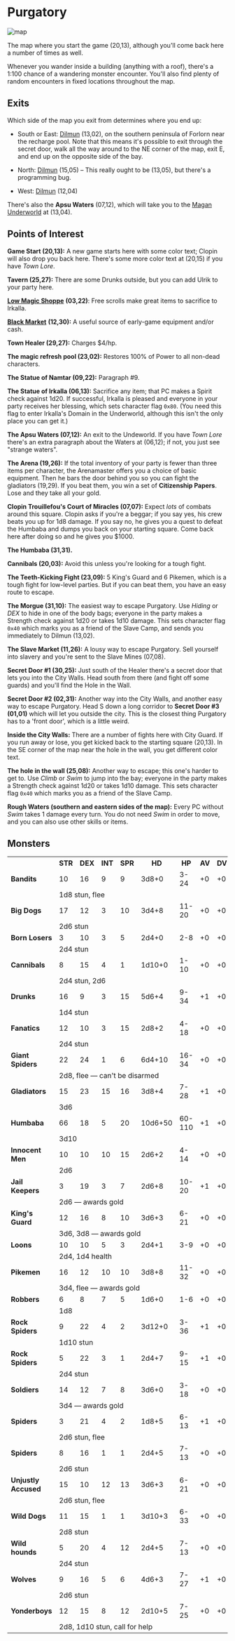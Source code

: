 # Purgatory

![map](purgatory.svg)

The map where you start the game (20,13), although you'll come back here a number of times as well.

Whenever you wander inside a building (anything with a roof), there's a 1:100 chance of a wandering monster encounter. You'll also find plenty of random encounters in fixed locations throughout the map.

## Exits

Which side of the map you exit from determines where you end up:

- South or East: [Dilmun](dilmun.md) (13,02), on the southern peninsula of Forlorn near the recharge pool. Note that this means it's possible to exit through the secret door, walk all the way around to the NE corner of the map, exit E, and end up on the opposite side of the bay.

- North: [Dilmun](dilmun.md) (15,05) – This really ought to be (13,05), but there's a programming bug.

- West: [Dilmun](dilmun.md) (12,04)

There's also the **Apsu Waters** (07,12), which will take you to the [Magan Underworld](magan-underworld.md) at (13,04).

## Points of Interest

**Game Start (20,13):** A new game starts here with some color text; Clopin will also drop you back here. There's some more color text at (20,15) if you have *Town Lore*.

**Tavern (25,27):** There are some Drunks outside, but you can add Ulrik to your party here.

[**Low Magic Shoppe**](../things-and-stuff.md#magic-shoppe) **(03,22)**: Free scrolls make great items to sacrifice to Irkalla.

[**Black Market**]((../things-and-stuff.md#black-market)) **(12,30):** A useful source of early-game equipment and/or cash.

**Town Healer (29,27):** Charges $4/hp.

**The magic refresh pool (23,02):** Restores 100% of Power to all non-dead characters.

**The Statue of Namtar (09,22):** Paragraph #9.

**The Statue of Irkalla (06,13):** Sacrifice any item; that PC makes a Spirit check against 1d20. If successful, Irkalla is pleased and everyone in your party receives her blessing, which sets character flag `0x80`. (You need this flag to enter Irkalla's Domain in the Underworld, although this isn't the only place you can get it.)

**The Apsu Waters (07,12):** An exit to the Undeworld. If you have *Town Lore* there's an extra paragraph about the Waters at (06,12); if not, you just see "strange waters".

**The Arena (19,26):** If the total inventory of your party is fewer than three items per character, the Arenamaster offers you a choice of basic equipment. Then he bars the door behind you so you can fight the gladiators (19,29). If you beat them, you win a set of **Citizenship Papers**. Lose and they take all your gold.

**Clopin Trouillefou's Court of Miracles (07,07):** Expect *lots* of combats around this square. Clopin asks if you're a beggar; if you say yes, his crew beats you up for 1d8 damage. If you say no, he gives you a quest to defeat the Humbaba and dumps you back on your starting square. Come back here after doing so and he gives you $1000.

**The Humbaba (31,31).**

**Cannibals (20,03):** Avoid this unless you're looking for a tough fight.

**The Teeth-Kicking Fight (23,09):** 5 King's Guard and 6 Pikemen, which is a tough fight for low-level parties. But if you can beat them, you have an easy route to escape.

**The Morgue (31,10):** The easiest way to escape Purgatory. Use *Hiding* or *DEX* to hide in one of the body bags; everyone in the party makes a Strength check against 1d20 or takes 1d10 damage. This sets character flag `0x40` which marks you as a friend of the Slave Camp, and sends you immediately to Dilmun (13,02).

**The Slave Market (11,26):** A lousy way to escape Purgatory. Sell yourself into slavery and you're sent to the Slave Mines (07,08).

**Secret Door #1 (30,25):** Just south of the Healer there's a secret door that lets you into the City Walls. Head south from there (and fight off some guards) and you'll find the Hole in the Wall.

**Secret Door #2 (02,31):** Another way into the City Walls, and another easy way to escape Purgatory. Head S down a long corridor to **Secret Door #3 (01,01)** which will let you outside the city. This is the closest thing Purgatory has to a 'front door', which is a little weird.

**Inside the City Walls:** There are a number of fights here with City Guard. If you run away or lose, you get kicked back to the starting square (20,13). In the SE corner of the map near the hole in the wall, you get different color text.

**The hole in the wall (25,08):** Another way to escape; this one's harder to get to. Use *Climb* or *Swim* to jump into the bay; everyone in the party makes a Strength check against 1d20 or takes 1d10 damage. This sets character flag `0x40` which marks you as a friend of the Slave Camp.

**Rough Waters (southern and eastern sides of the map):** Every PC without *Swim* takes 1 damage every turn. You do not need *Swim* in order to move, and you can also use other skills or items.

## Monsters

<table>
  <tr>
    <th></th>
    <th>STR</th>
    <th>DEX</th>
    <th>INT</th>
    <th>SPR</th>
    <th>HD</th>
    <th>HP</th>
    <th>AV</th>
    <th>DV</th>
    <th>Speed</th>
    <th>XP</th>
  </tr>
  <tr>
    <td><b>Bandits</b></td>
    <td>10</td>
    <td>16</td>
    <td>9</td>
    <td>9</td>
    <td>3d8+0</td>
    <td>3-24</td>
    <td>+0</td>
    <td>+0</td>
    <td>20'</td>
    <td>80</td>
  </tr><tr>
    <td></td>
    <td colspan="10">1d8 stun, flee</td>
  </tr>
  <tr>
    <td><b>Big Dogs</b></td>
    <td>17</td>
    <td>12</td>
    <td>3</td>
    <td>10</td>
    <td>3d4+8</td>
    <td>11-20</td>
    <td>+0</td>
    <td>+0</td>
    <td>30'</td>
    <td>80</td>
  </tr><tr>
    <td></td>
    <td colspan="10">2d6 stun</td>
  </tr>
  <tr>
    <td><b>Born Losers</b></td>
    <td>3</td>
    <td>10</td>
    <td>3</td>
    <td>5</td>
    <td>2d4+0</td>
    <td>2-8</td>
    <td>+0</td>
    <td>+0</td>
    <td>10'</td>
    <td>60</td>
  </tr><tr>
    <td></td>
    <td colspan="10">2d4 stun</td>
  </tr>
  <tr>
    <td><b>Cannibals</b></td>
    <td>8</td>
    <td>15</td>
    <td>4</td>
    <td>1</td>
    <td>1d10+0</td>
    <td>1-10</td>
    <td>+0</td>
    <td>+0</td>
    <td>30'</td>
    <td>30</td>
  </tr><tr>
    <td></td>
    <td colspan="10">2d4 stun, 2d6</td>
  </tr>
  <tr>
    <td><b>Drunks</b></td>
    <td>16</td>
    <td>9</td>
    <td>3</td>
    <td>15</td>
    <td>5d6+4</td>
    <td>9-34</td>
    <td>+1</td>
    <td>+0</td>
    <td>10'</td>
    <td>90</td>
  </tr><tr>
    <td></td>
    <td colspan="10">1d4 stun</td>
  </tr>
  <tr>
    <td><b>Fanatics</b></td>
    <td>12</td>
    <td>10</td>
    <td>3</td>
    <td>15</td>
    <td>2d8+2</td>
    <td>4-18</td>
    <td>+0</td>
    <td>+0</td>
    <td>20'</td>
    <td>80</td>
  </tr><tr>
    <td></td>
    <td colspan="10">2d4 stun</td>
  </tr>
  <tr>
    <td><b>Giant Spiders</b></td>
    <td>22</td>
    <td>24</td>
    <td>1</td>
    <td>6</td>
    <td>6d4+10</td>
    <td>16-34</td>
    <td>+0</td>
    <td>+0</td>
    <td>50'</td>
    <td>110</td>
  </tr><tr>
    <td></td>
    <td colspan="10">2d8, flee — can't be disarmed</td>
  </tr>
  <tr>
    <td><b>Gladiators</b></td>
    <td>15</td>
    <td>23</td>
    <td>15</td>
    <td>16</td>
    <td>3d8+4</td>
    <td>7-28</td>
    <td>+1</td>
    <td>+0</td>
    <td>20'</td>
    <td>130</td>
  </tr><tr>
    <td></td>
    <td colspan="10">3d6</td>
  </tr>
  <tr>
    <td><b>Humbaba</b></td>
    <td>66</td>
    <td>18</td>
    <td>5</td>
    <td>20</td>
    <td>10d6+50</td>
    <td>60-110</td>
    <td>+1</td>
    <td>+0</td>
    <td>20'</td>
    <td>1000</td>
  </tr><tr>
    <td></td>
    <td colspan="10">3d10</td>
  </tr>
  <tr>
    <td><b>Innocent Men</b></td>
    <td>10</td>
    <td>10</td>
    <td>10</td>
    <td>15</td>
    <td>2d6+2</td>
    <td>4-14</td>
    <td>+0</td>
    <td>+0</td>
    <td>10'</td>
    <td>80</td>
  </tr><tr>
    <td></td>
    <td colspan="10">2d6</td>
  </tr>
  <tr>
    <td><b>Jail Keepers</b></td>
    <td>3</td>
    <td>19</td>
    <td>3</td>
    <td>7</td>
    <td>2d6+8</td>
    <td>10-20</td>
    <td>+1</td>
    <td>+0</td>
    <td>90'</td>
    <td>80</td>
  </tr><tr>
    <td></td>
    <td colspan="10">2d6 — awards gold</td>
  </tr>
  <tr>
    <td><b>King's Guard</b></td>
    <td>12</td>
    <td>16</td>
    <td>8</td>
    <td>10</td>
    <td>3d6+3</td>
    <td>6-21</td>
    <td>+0</td>
    <td>+0</td>
    <td>10'</td>
    <td>100</td>
  </tr><tr>
    <td></td>
    <td colspan="10">3d6, 3d8 — awards gold</td>
  </tr>
  <tr>
    <td><b>Loons</b></td>
    <td>10</td>
    <td>10</td>
    <td>5</td>
    <td>3</td>
    <td>2d4+1</td>
    <td>3-9</td>
    <td>+0</td>
    <td>+0</td>
    <td>10'</td>
    <td>40</td>
  </tr><tr>
    <td></td>
    <td colspan="10">2d4, 1d4 health</td>
  </tr>
  <tr>
    <td><b>Pikemen</b></td>
    <td>16</td>
    <td>12</td>
    <td>10</td>
    <td>10</td>
    <td>3d8+8</td>
    <td>11-32</td>
    <td>+0</td>
    <td>+0</td>
    <td>10'</td>
    <td>90</td>
  </tr><tr>
    <td></td>
    <td colspan="10">3d4, flee — awards gold</td>
  </tr>
  <tr>
    <td><b>Robbers</b></td>
    <td>6</td>
    <td>8</td>
    <td>7</td>
    <td>5</td>
    <td>1d6+0</td>
    <td>1-6</td>
    <td>+0</td>
    <td>+0</td>
    <td>10'</td>
    <td>80</td>
  </tr><tr>
    <td></td>
    <td colspan="10">1d8</td>
  </tr>
  <tr>
    <td><b>Rock Spiders</b></td>
    <td>9</td>
    <td>22</td>
    <td>4</td>
    <td>2</td>
    <td>3d12+0</td>
    <td>3-36</td>
    <td>+1</td>
    <td>+0</td>
    <td>60'</td>
    <td>200</td>
  </tr><tr>
    <td></td>
    <td colspan="10">1d10 stun</td>
  </tr>
  <tr>
    <td><b>Rock Spiders</b></td>
    <td>5</td>
    <td>22</td>
    <td>3</td>
    <td>1</td>
    <td>2d4+7</td>
    <td>9-15</td>
    <td>+1</td>
    <td>+0</td>
    <td>30'</td>
    <td>90</td>
  </tr><tr>
    <td></td>
    <td colspan="10">2d4 stun</td>
  </tr>
  <tr>
    <td><b>Soldiers</b></td>
    <td>14</td>
    <td>12</td>
    <td>7</td>
    <td>8</td>
    <td>3d6+0</td>
    <td>3-18</td>
    <td>+0</td>
    <td>+0</td>
    <td>10'</td>
    <td>100</td>
  </tr><tr>
    <td></td>
    <td colspan="10">3d4 — awards gold</td>
  </tr>
  <tr>
    <td><b>Spiders</b></td>
    <td>3</td>
    <td>21</td>
    <td>4</td>
    <td>2</td>
    <td>1d8+5</td>
    <td>6-13</td>
    <td>+1</td>
    <td>+0</td>
    <td>50'</td>
    <td>80</td>
  </tr><tr>
    <td></td>
    <td colspan="10">2d6 stun, flee</td>
  </tr>
  <tr>
    <td><b>Spiders</b></td>
    <td>8</td>
    <td>16</td>
    <td>1</td>
    <td>1</td>
    <td>2d4+5</td>
    <td>7-13</td>
    <td>+0</td>
    <td>+0</td>
    <td>50'</td>
    <td>40</td>
  </tr><tr>
    <td></td>
    <td colspan="10">2d6 stun</td>
  </tr>
  <tr>
    <td><b>Unjustly Accused</b></td>
    <td>15</td>
    <td>10</td>
    <td>12</td>
    <td>13</td>
    <td>3d6+3</td>
    <td>6-21</td>
    <td>+0</td>
    <td>+0</td>
    <td>10'</td>
    <td>90</td>
  </tr><tr>
    <td></td>
    <td colspan="10">2d6 stun, flee</td>
  </tr>
  <tr>
    <td><b>Wild Dogs</b></td>
    <td>11</td>
    <td>15</td>
    <td>1</td>
    <td>1</td>
    <td>3d10+3</td>
    <td>6-33</td>
    <td>+0</td>
    <td>+0</td>
    <td>10'</td>
    <td>100</td>
  </tr><tr>
    <td></td>
    <td colspan="10">2d8 stun</td>
  </tr>
  <tr>
    <td><b>Wild hounds</b></td>
    <td>5</td>
    <td>20</td>
    <td>4</td>
    <td>12</td>
    <td>2d4+5</td>
    <td>7-13</td>
    <td>+0</td>
    <td>+0</td>
    <td>50'</td>
    <td>80</td>
  </tr><tr>
    <td></td>
    <td colspan="10">2d4 stun</td>
  </tr>
  <tr>
    <td><b>Wolves</b></td>
    <td>9</td>
    <td>16</td>
    <td>5</td>
    <td>6</td>
    <td>4d6+3</td>
    <td>7-27</td>
    <td>+1</td>
    <td>+0</td>
    <td>40'</td>
    <td>80</td>
  </tr><tr>
    <td></td>
    <td colspan="10">2d6 stun</td>
  </tr>
  <tr>
    <td><b>Yonderboys</b></td>
    <td>12</td>
    <td>15</td>
    <td>8</td>
    <td>12</td>
    <td>2d10+5</td>
    <td>7-25</td>
    <td>+0</td>
    <td>+0</td>
    <td>10'</td>
    <td>70</td>
  </tr><tr>
    <td></td>
    <td colspan="10">2d8, 1d10 stun, call for help</td>
  </tr>
</table>
